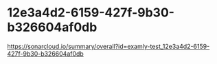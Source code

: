 # 12e3a4d2-6159-427f-9b30-b326604af0db
https://sonarcloud.io/summary/overall?id=examly-test_12e3a4d2-6159-427f-9b30-b326604af0db
